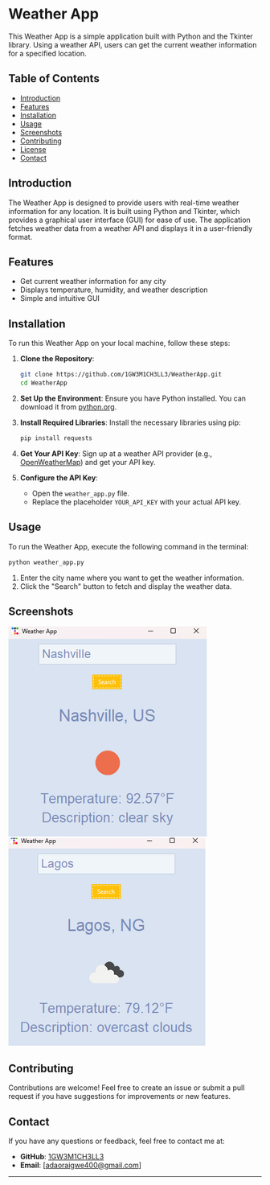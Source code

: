 # Weather App

This Weather App is a simple application built with Python and the Tkinter library. Using a weather API, users can get the current weather information for a specified location.

## Table of Contents
- [Introduction](#introduction)
- [Features](#features)
- [Installation](#installation)
- [Usage](#usage)
- [Screenshots](#screenshots)
- [Contributing](#contributing)
- [License](#license)
- [Contact](#contact)

## Introduction
The Weather App is designed to provide users with real-time weather information for any location. It is built using Python and Tkinter, which provides a graphical user interface (GUI) for ease of use. The application fetches weather data from a weather API and displays it in a user-friendly format.

## Features
- Get current weather information for any city
- Displays temperature, humidity, and weather description
- Simple and intuitive GUI

## Installation
To run this Weather App on your local machine, follow these steps:

1. **Clone the Repository**:
    ```bash
    git clone https://github.com/1GW3M1CH3LL3/WeatherApp.git
    cd WeatherApp
    ```

2. **Set Up the Environment**:
    Ensure you have Python installed. You can download it from [python.org](https://www.python.org/).

3. **Install Required Libraries**:
    Install the necessary libraries using pip:
    ```bash
    pip install requests
    ```

4. **Get Your API Key**:
    Sign up at a weather API provider (e.g., [OpenWeatherMap](https://openweathermap.org/)) and get your API key.

5. **Configure the API Key**:
    - Open the `weather_app.py` file.
    - Replace the placeholder `YOUR_API_KEY` with your actual API key.

## Usage
To run the Weather App, execute the following command in the terminal:
```bash
python weather_app.py
```

1. Enter the city name where you want to get the weather information.
2. Click the "Search" button to fetch and display the weather data.

## Screenshots
![Gameplay Screenshot](screen.png)
![Gameplay Screenshot](screen1.png)

## Contributing
Contributions are welcome! Feel free to create an issue or submit a pull request if you have suggestions for improvements or new features.


## Contact
If you have any questions or feedback, feel free to contact me at:

- **GitHub**: [1GW3M1CH3LL3](https://github.com/1GW3M1CH3LL3)
- **Email**: [adaoraigwe400@gmail.com]

---

